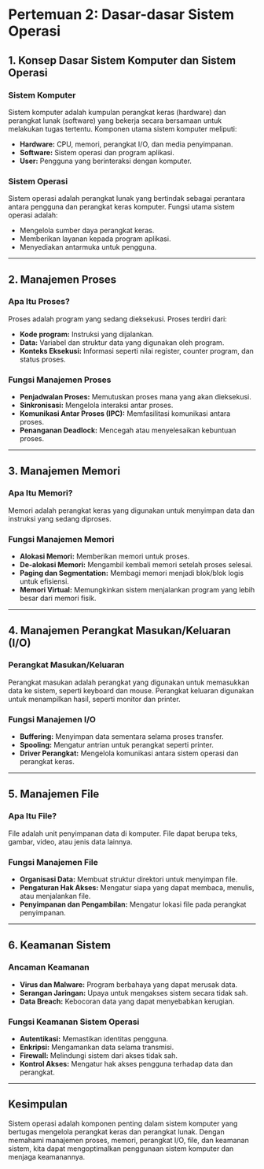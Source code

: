 # Pertemuan 2: Dasar-dasar Sistem Operasi

## 1. Konsep Dasar Sistem Komputer dan Sistem Operasi

### Sistem Komputer
Sistem komputer adalah kumpulan perangkat keras (hardware) dan perangkat lunak (software) yang bekerja secara bersamaan untuk melakukan tugas tertentu. Komponen utama sistem komputer meliputi:
- **Hardware:** CPU, memori, perangkat I/O, dan media penyimpanan.
- **Software:** Sistem operasi dan program aplikasi.
- **User:** Pengguna yang berinteraksi dengan komputer.

### Sistem Operasi
Sistem operasi adalah perangkat lunak yang bertindak sebagai perantara antara pengguna dan perangkat keras komputer. Fungsi utama sistem operasi adalah:
- Mengelola sumber daya perangkat keras.
- Memberikan layanan kepada program aplikasi.
- Menyediakan antarmuka untuk pengguna.

---

## 2. Manajemen Proses

### Apa Itu Proses?
Proses adalah program yang sedang dieksekusi. Proses terdiri dari:
- **Kode program:** Instruksi yang dijalankan.
- **Data:** Variabel dan struktur data yang digunakan oleh program.
- **Konteks Eksekusi:** Informasi seperti nilai register, counter program, dan status proses.

### Fungsi Manajemen Proses
- **Penjadwalan Proses:** Memutuskan proses mana yang akan dieksekusi.
- **Sinkronisasi:** Mengelola interaksi antar proses.
- **Komunikasi Antar Proses (IPC):** Memfasilitasi komunikasi antara proses.
- **Penanganan Deadlock:** Mencegah atau menyelesaikan kebuntuan proses.

---

## 3. Manajemen Memori

### Apa Itu Memori?
Memori adalah perangkat keras yang digunakan untuk menyimpan data dan instruksi yang sedang diproses.

### Fungsi Manajemen Memori
- **Alokasi Memori:** Memberikan memori untuk proses.
- **De-alokasi Memori:** Mengambil kembali memori setelah proses selesai.
- **Paging dan Segmentation:** Membagi memori menjadi blok/blok logis untuk efisiensi.
- **Memori Virtual:** Memungkinkan sistem menjalankan program yang lebih besar dari memori fisik.

---

## 4. Manajemen Perangkat Masukan/Keluaran (I/O)

### Perangkat Masukan/Keluaran
Perangkat masukan adalah perangkat yang digunakan untuk memasukkan data ke sistem, seperti keyboard dan mouse. Perangkat keluaran digunakan untuk menampilkan hasil, seperti monitor dan printer.

### Fungsi Manajemen I/O
- **Buffering:** Menyimpan data sementara selama proses transfer.
- **Spooling:** Mengatur antrian untuk perangkat seperti printer.
- **Driver Perangkat:** Mengelola komunikasi antara sistem operasi dan perangkat keras.

---

## 5. Manajemen File

### Apa Itu File?
File adalah unit penyimpanan data di komputer. File dapat berupa teks, gambar, video, atau jenis data lainnya.

### Fungsi Manajemen File
- **Organisasi Data:** Membuat struktur direktori untuk menyimpan file.
- **Pengaturan Hak Akses:** Mengatur siapa yang dapat membaca, menulis, atau menjalankan file.
- **Penyimpanan dan Pengambilan:** Mengatur lokasi file pada perangkat penyimpanan.

---

## 6. Keamanan Sistem

### Ancaman Keamanan
- **Virus dan Malware:** Program berbahaya yang dapat merusak data.
- **Serangan Jaringan:** Upaya untuk mengakses sistem secara tidak sah.
- **Data Breach:** Kebocoran data yang dapat menyebabkan kerugian.

### Fungsi Keamanan Sistem Operasi
- **Autentikasi:** Memastikan identitas pengguna.
- **Enkripsi:** Mengamankan data selama transmisi.
- **Firewall:** Melindungi sistem dari akses tidak sah.
- **Kontrol Akses:** Mengatur hak akses pengguna terhadap data dan perangkat.

---

## Kesimpulan
Sistem operasi adalah komponen penting dalam sistem komputer yang bertugas mengelola perangkat keras dan perangkat lunak. Dengan memahami manajemen proses, memori, perangkat I/O, file, dan keamanan sistem, kita dapat mengoptimalkan penggunaan sistem komputer dan menjaga keamanannya.
